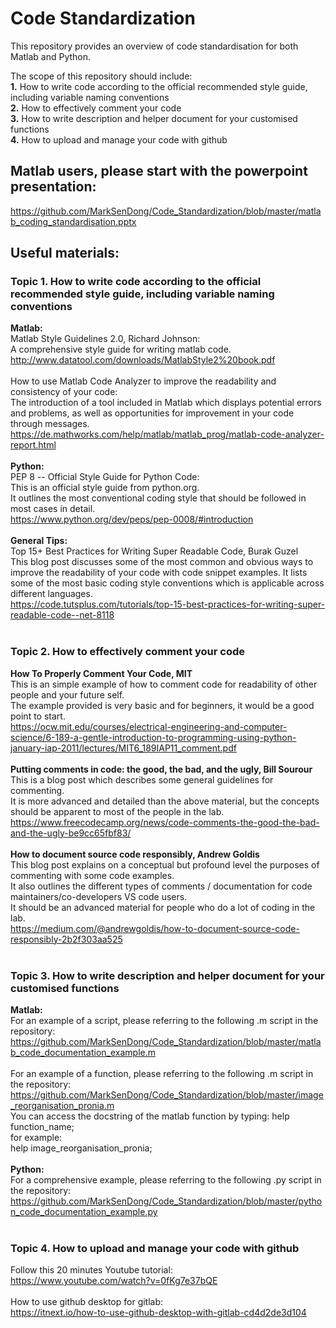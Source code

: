 # Code Standardization
This repository provides an overview of code standardisation for both Matlab and Python.

The scope of this repository should include:<br>
<b>1.</b> How to write code according to the official recommended style guide, including variable naming conventions<br>
<b>2.</b> How to effectively comment your code<br>
<b>3.</b> How to write description and helper document for your customised functions<br>
<b>4.</b> How to upload and manage your code with github<br>

## Matlab users, please start with the powerpoint presentation:
  https://github.com/MarkSenDong/Code_Standardization/blob/master/matlab_coding_standardisation.pptx

## Useful materials:

### Topic 1. How to write code according to the official recommended style guide, including variable naming conventions
  <b>Matlab:</b><br>
  Matlab Style Guidelines 2.0, Richard Johnson: <br>
  A comprehensive style guide for writing matlab code.<br>
  http://www.datatool.com/downloads/MatlabStyle2%20book.pdf<br>
  <br>
  How to use Matlab Code Analyzer to improve the readability and consistency of your code:<br>
  The introduction of a tool included in Matlab which displays potential errors and problems, 
  as well as opportunities for improvement in your code through messages. <br>
  https://de.mathworks.com/help/matlab/matlab_prog/matlab-code-analyzer-report.html<br>
  <br>
  <b>Python:</b><br>
  PEP 8 -- Official Style Guide for Python Code:<br>
  This is an official style guide from python.org. <br>
  It outlines the most conventional coding style that should be followed in most cases in detail. <br>
  https://www.python.org/dev/peps/pep-0008/#introduction<br>
  <br>
  <b>General Tips:</b><br>
  Top 15+ Best Practices for Writing Super Readable Code, Burak Guzel<br>
  This blog post discusses some of the most common and obvious ways to improve the readability of your code
  with code snippet examples. It lists some of the most basic coding style conventions which is applicable across different languages.<br>
  https://code.tutsplus.com/tutorials/top-15-best-practices-for-writing-super-readable-code--net-8118<br>
<br> 
 
### Topic 2. How to effectively comment your code 
  <b>How To Properly Comment Your Code, MIT</b><br>
  This is an simple example of how to comment code for readability of other people and your future self.<br>
  The example provided is very basic and for beginners, it would be a good point to start.<br>
  https://ocw.mit.edu/courses/electrical-engineering-and-computer-science/6-189-a-gentle-introduction-to-programming-using-python-january-iap-2011/lectures/MIT6_189IAP11_comment.pdf<br>
  <br>
  <b>Putting comments in code: the good, the bad, and the ugly, Bill Sourour</b><br>
  This is a blog post which describes some general guidelines for commenting. <br>
  It is more advanced and detailed than the above material, but the concepts should be apparent to most of the people in the lab.<br>
  https://www.freecodecamp.org/news/code-comments-the-good-the-bad-and-the-ugly-be9cc65fbf83/<br>
  <br>
  <b>How to document source code responsibly, Andrew Goldis</b><br>
  This blog post explains on a conceptual but profound level the purposes of commenting with some code examples.<br>
  It also outlines the different types of comments / documentation for code maintainers/co-developers VS code users.<br>
  It should be an advanced material for people who do a lot of coding in the lab.<br>
  https://medium.com/@andrewgoldis/how-to-document-source-code-responsibly-2b2f303aa525<br>
  <br>

### Topic 3. How to write description and helper document for your customised functions
  <b>Matlab:</b><br>
  For an example of a script, please referring to the following .m script in the repository:<br>
  https://github.com/MarkSenDong/Code_Standardization/blob/master/matlab_code_documentation_example.m<br>
  <br>
  For an example of a function, please referring to the following .m script in the repository:<br>
  https://github.com/MarkSenDong/Code_Standardization/blob/master/image_reorganisation_pronia.m<br>
  You can access the docstring of the matlab function by typing: help function_name;<br>
  for example:<br>
    help image_reorganisation_pronia;<br>
  <br>
  <b>Python:</b><br>
  For a comprehensive example, please referring to the following .py script in the repository:<br>
  https://github.com/MarkSenDong/Code_Standardization/blob/master/python_code_documentation_example.py<br>
  <br>
  
### Topic 4. How to upload and manage your code with github
  Follow this 20 minutes Youtube tutorial:<br>
  https://www.youtube.com/watch?v=0fKg7e37bQE<br>
  <br>
  How to use github desktop for gitlab:<br>
  https://itnext.io/how-to-use-github-desktop-with-gitlab-cd4d2de3d104<br>
  <br>
